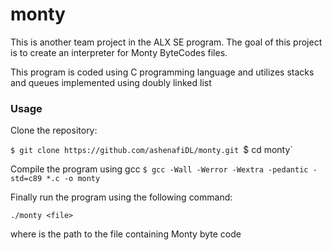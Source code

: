 # monty

This is another team project in the ALX SE program. The goal of this project is to create an interpreter for Monty ByteCodes files.

This program is coded using C programming language and utilizes stacks and queues implemented using doubly linked list

### Usage

Clone the repository:

`$ git clone https://github.com/ashenafiDL/monty.git
`$ cd monty`

Compile the program using gcc
`$ gcc -Wall -Werror -Wextra -pedantic -std=c89 *.c -o monty`

Finally run the program using the following command:

`./monty <file>`

where <fille> is the path to the file containing Monty byte code
